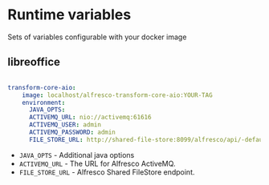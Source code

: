 # Runtime variables

Sets of variables configurable with your docker image

## libreoffice

```yaml

transform-core-aio:
    image: localhost/alfresco-transform-core-aio:YOUR-TAG
    environment:
      JAVA_OPTS: 
      ACTIVEMQ_URL: nio://activemq:61616
      ACTIVEMQ_USER: admin  
      ACTIVEMQ_PASSWORD: admin
      FILE_STORE_URL: http://shared-file-store:8099/alfresco/api/-default-/private/sfs/versions/1/file

```

- `JAVA_OPTS` - Additional java options
- `ACTIVEMQ_URL` - The URL for Alfresco ActiveMQ.
- `FILE_STORE_URL` -  Alfresco Shared FileStore endpoint.

